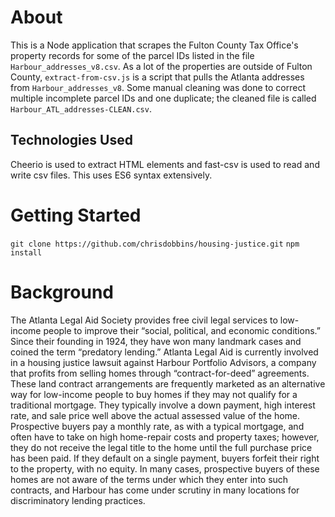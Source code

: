 # About #
This is a Node application that scrapes the Fulton County Tax Office's property records for some of the parcel IDs listed in the file `Harbour_addresses_v8.csv`. As a lot of the properties are outside of Fulton County, `extract-from-csv.js` is a script that pulls the Atlanta addresses from `Harbour_addresses_v8`. Some manual cleaning was done to correct multiple incomplete parcel IDs and one duplicate; the cleaned file is called `Harbour_ATL_addresses-CLEAN.csv`.  
## Technologies Used ##
Cheerio is used to extract HTML elements and fast-csv is used to read and write csv files. This uses ES6 syntax extensively.

# Getting Started #
`git clone https://github.com/chrisdobbins/housing-justice.git`
`npm install`

# Background #

The Atlanta Legal Aid Society provides free civil legal services to low-income people to improve their “social, political, and economic conditions.” Since their founding in 1924, they have won many landmark cases and coined the term “predatory lending.”  Atlanta Legal Aid is currently involved in a housing justice lawsuit against Harbour Portfolio Advisors, a company that profits from selling homes through “contract-for-deed” agreements. These land contract arrangements are frequently marketed as an alternative way for low-income people to buy homes if they may not qualify for a traditional mortgage. They typically involve a down payment, high interest rate, and sale price well above the actual assessed value of the home. Prospective buyers pay a monthly rate, as with a typical mortgage, and often have to take on high home-repair costs and property taxes; however, they do not receive the legal title to the home until the full purchase price has been paid. If they default on a single payment, buyers forfeit their right to the property, with no equity. In many cases, prospective buyers of these homes are not aware of the terms under which they enter into such contracts, and Harbour has come under scrutiny in many locations for discriminatory lending practices.
